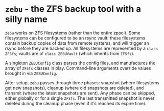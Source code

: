 # `zebu` - the ZFS backup tool with a silly name

`zebu` works on ZFS filesystems (rather than the entire zpool).  Some
filesystems can be configured to be an rsync vault; these filesystems contain
backup copies of data from remote systems, and will trigger an rsync before
they are backed up.  All filesystems are represented by a `class ZFSfs`; vaults
are of `class ZEBUVault` (which inherits from `ZFSfs`).

A singleton `ZEBUConfig` class parses the config files, and manufactures the
array of `ZFSfs` classes in play.  Command-line arguments override values
brought in via `ZEBUConfig`.

After setup, `zebu` passes through three phases: snapshot (where filesystems
get new snapshots), cleanup (where old snapshots are deleted), and transmit
(where the latest snapshots are sent).  Any phase can be skipped, either
globally or for a single `ZFSfs`.  The last transmitted snapshot is never
deleted during the cleanup phase (even if it's reached its expire time).
